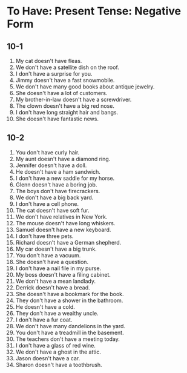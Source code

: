 # To Have: Present Tense: Negative Form

## 10-1

1. My cat doesn't have fleas.
1. We don't have a satellite dish on the roof.
1. I don't have a surprise for you.
1. Jimmy doesn't have a fast snowmobile.
1. We don't have many good books about antique jewelry.
1. She doesn't have a lot of customers.
1. My brother-in-law doesn't have a screwdriver.
1. The clown doesn't have a big red nose.
1. I don't have long straight hair and bangs.
1. She doesn't have fantastic news.

## 10-2

1. You don't have curly hair.
1. My aunt doesn't have a diamond ring.
1. Jennifer doesn't have a doll.
1. He doesn't have a ham sandwich.
1. I don't have a new saddle for my horse.
1. Glenn doesn't have a boring job.
1. The boys don't have firecrackers.
1. We don't have a big back yard.
1. I don't have a cell phone.
1. The cat doesn't have soft fur.
1. We don't have relatives in New York.
1. The mouse doesn't have long whiskers.
1. Samuel doesn't have a new keyboard.
1. I don't have three pets.
1. Richard doesn't have a German shepherd.
1. My car doesn't have a big trunk.
1. You don't have a vacuum.
1. She doesn't have a question.
1. I don't have a nail file in my purse.
1. My boss doesn't have a filing cabinet.
1. We don't have a mean landlady.
1. Derrick doesn't have a bread.
1. She doesn't have a bookmark for the book.
1. They don't have a shower in the bathroom.
1. He doesn't have a cold.
1. They don't have a wealthy uncle.
1. I don't have a fur coat.
1. We don't have many dandelions in the yard.
1. You don't have a treadmill in the basement.
1. The teachers don't have a meeting today.
1. I don't have a glass of red wine.
1. We don't have a ghost in the attic.
1. Jason doesn't have a car.
1. Sharon doesn't have a toothbrush.
